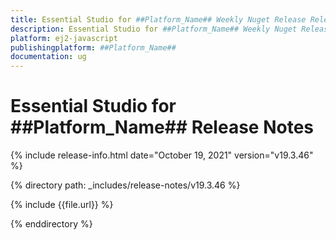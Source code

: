 ```yaml
---
title: Essential Studio for ##Platform_Name## Weekly Nuget Release Release Notes  
description: Essential Studio for ##Platform_Name## Weekly Nuget Release Release Notes  
platform: ej2-javascript
publishingplatform: ##Platform_Name##
documentation: ug
---
```


# Essential Studio for  ##Platform_Name##  Release Notes  

{% include release-info.html date="October 19, 2021"   version="v19.3.46"  %} 

{% directory path: _includes/release-notes/v19.3.46 %}

{% include {{file.url}} %}

{% enddirectory %}

